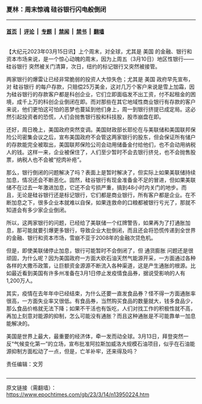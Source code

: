 ### 夏林：周末惊魂 硅谷银行闪电般倒闭

---

#### [首页](../../../..?n13950224) &nbsp;|&nbsp; [评论](../../../../../epoch-comment?n13950224) &nbsp;|&nbsp; [专题](../../../../../epoch-special?n13950224) &nbsp;|&nbsp; [禁闻](../../../../../epoch-news?n13950224) &nbsp;|&nbsp; [禁书](../../../../../books?n13950224) &nbsp;|&nbsp; [翻墙](https://github.com/gfw-breaker/nogfw/blob/master/README.md?n13950224)


<div class="column" id="artbody" itemprop="articleBody">
 <!-- article content begin -->
 <p>
  【大纪元2023年03月15日讯】上个周末，对全球，尤其是
  <ok href="https://www.epochtimes.com/gb/tag/%E7%BE%8E%E5%9B%BD.html">
   美国
  </ok>
  的金融、银行和资本市场来说，是一个惊心动魄的周末，因为上周五（3月10日）地区性银行——
  <ok href="https://www.epochtimes.com/gb/tag/%E7%A1%85%E8%B0%B7%E9%93%B6%E8%A1%8C.html">
   硅谷银行
  </ok>
  突然被关门清算，次日，纽约的标记银行又突然被接管。
 </p>
 <p>
  两家银行的爆雷让已经非常脆弱的投资人大惊失色；尤其是
  <ok href="https://www.epochtimes.com/gb/tag/%E7%BE%8E%E5%9B%BD.html">
   美国
  </ok>
  政府早先宣布，对
  <ok href="https://www.epochtimes.com/gb/tag/%E7%A1%85%E8%B0%B7%E9%93%B6%E8%A1%8C.html">
   硅谷银行
  </ok>
  的每户存款，只赔偿25万美金，这对几万个客户来说是雪上加霜，因为硅谷银行的存款客户都是科创企业，它们立即面临发不出工资，付不起租金的困境，成千上万的科创企业倒闭在即。而对那些在其它地域性商业银行有存款的客户来说，他们更怕这可怕的恶梦也蔓延到他们身上，周一到银行挤提已成定局。这必然引起投资者的恐慌，人们会抛售银行股和科技股，股市崩盘在即。
 </p>
 <p>
  还好，周日晚上，美国政府突然变调。美国财政部长耶伦在与美联储和美国联邦保险公司密集会议之后，宣布美国政府不会管这两家银行的股东，但会保证所有储户的存款能完全被取出，美国联邦保险公司会动用储备金付给他们，也不会动用纳税人的钱。这样一来，企业被保住了，人们至少暂时不会去银行挤兑，也不会抛售股票，纳税人也不会被“挖肉补疮”。
 </p>
 <p>
  那么，银行倒闭的问题解决了吗？表面上是暂时解决了，但实际上如果美联储持续加息，情况还会不断恶化。固然，硅谷银行有现金准备金不足的冒进，但如果美联储不在过去一年激进加息，它还不会亏损严重，搞到48小时内关门的地步。而且，无论是硅谷银行还是标记银行，它们都是商业银行，所有客户都是企业。在不断加息之下，很多企业本就难以自保，如果连救命的口粮都被银行亏光了，那就不知道会有多少家企业倒闭。
 </p>
 <p>
  所以，这两家银行的问题，已经给了美联储一个红牌警告，如果再为了打通胀加息，那可能就要引爆更多银行，导致企业大批倒闭，而且还会将恐慌传递到全世界的金融、银行和资本市场，雪崩不亚于2008年的金融次贷危机。
 </p>
 <p>
  但是，即使美联储停止加息，银行可能暂时不会倒闭了，但
  <ok href="https://www.epochtimes.com/gb/tag/%E9%80%9A%E8%B4%A7%E8%86%A8%E8%83%80.html">
   通货膨胀
  </ok>
  问题还是很顽固，为什么呢？因为美国政府一方面大砍石油天然气能源开采，一方面通过各种各样的大撒币政策，让巨额资金源源不断流入各种渠道，这是产生通胀的根源。比如最近看到美国有许多州准备在3月1日停止发疫情食品券，据说受影响的人有1,200万人。
 </p>
 <p>
  其实，疫情在去年年中已经结束，为什么还要一直发食品券？怪不得一方面通胀率很高，一方面失业率又很低。有食品券，当然购买食品的数量就大，钱多食品少，那么食品价格就无法下降；如果不干活也有饭吃，人们对找工作的积极性就不高，再加上刻意对能源的抑制，怎么可能没有通胀？而且这种通胀是不可能靠单一加息能解决的。
 </p>
 <p>
  美国是世界上最大，最重要的经济体，牵一发而动全球。3月13日，拜登突然一反“气候变化第一”的立场，宣布批准阿拉斯加威洛大规模石油项目，似乎在石油能源抑制方面松动了一点，但是，亡羊补牢，还来得及吗？
 </p>
 <p>
  责任编辑：文芳
 </p>
 <!-- article content end -->
</div>


---

原文链接（需翻墙）：https://www.epochtimes.com/gb/23/3/14/n13950224.htm